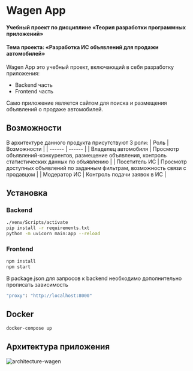 # **Wagen App**
#### Учебный проект по дисциплине «Теория разработки программных приложений»
#### **Тема проекта:** «Разработка ИС объявлений для продажи автомобилей»
Wagen App это учебный проект, включающий в себя разработку приложения:

- Backend часть
- Frontend часть

Само приложение является сайтом для поиска и размещения объявлений о продаже автомобилей.


## **Возможности**

В архитектуре данного продукта присутствуют 3 роли:
| Роль | Возможности |
| ------ | ------ |
| Владелец автомобиля | Просмотр объявлений-конкурентов, размещение объявления, контроль статистических данных по объявлению |
| Посетитель ИС | Просмотр доступных объявлений по заданным фильтрам, возможность связи с продавцом |
| Модератор ИС | Контроль подачи заявок в ИС |

## **Установка**

### Backend
```sh
./venv/Scripts/activate
pip install -r requirements.txt
python -m uvicorn main:app --reload
```

### Frontend
```sh
npm install
npm start
```
В package.json для запросов к backend необходимо дополнительно прописать зависимость

```sh
"proxy": "http://localhost:8000"
```
## **Docker**
```sh
docker-compose up
```
## **Архитектура приложения**
![architecture-wagen](https://user-images.githubusercontent.com/86720231/170878246-bb933127-af22-4bf9-a228-057a92d681c2.png)
